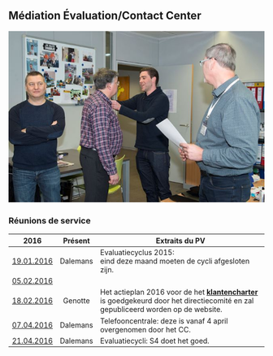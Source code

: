 ## Médiation &Eacute;valuation/Contact Center

![](Decoration.jpg "Cérémonie du 14.03.2017")

### Réunions de service

| 2016 | Présent | Extraits du PV |
| --- | :---: | --- |
| [19.01.2016](20160119_Staf_Divisie.pdf) | Dalemans | Evaluatiecyclus 2015:<br>eind deze maand moeten de cycli afgesloten zijn. |
| [05.02.2016](20160205_Staf_Divisie.pdf) | &nbsp; | &nbsp; |
| [18.02.2016](20160218_Staf_Divisie.pdf) | Genotte | Het actieplan 2016 voor de het [**klantencharter**](Charte.md) is goedgekeurd door het directiecomité en zal gepubliceerd worden op de website. |
| [07.04.2016](20160407_Staf_Divisie.pdf) | Dalemans | Telefooncentrale: deze is vanaf 4 april overgenomen door het CC. |
| [21.04.2016](20160421_Staf_Divisie.pdf) | Dalemans | Evaluatiecycli: S4 doet het goed. |


